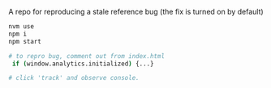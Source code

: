 A repo for reproducing a stale reference bug (the fix is turned on by default)

```sh
nvm use
npm i
npm start

# to repro bug, comment out from index.html
 if (window.analytics.initialized) {...}

# click 'track' and observe console.
```
